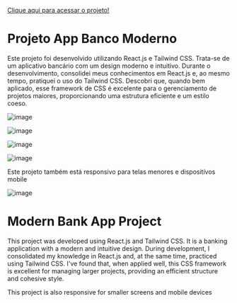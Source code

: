 <a href="https://app-banco-moderno.vercel.app/">Clique aqui para acessar o projeto!</a>
<h1>Projeto App Banco Moderno</h1>

<p>Este projeto foi desenvolvido utilizando React.js e Tailwind CSS. Trata-se de um aplicativo bancário com um design moderno e intuitivo. Durante o desenvolvimento, consolidei meus conhecimentos em React.js e, ao mesmo tempo, pratiquei o uso do Tailwind CSS. Descobri que, quando bem aplicado, esse framework de CSS é excelente para o gerenciamento de projetos maiores, proporcionando uma estrutura eficiente e um estilo coeso.</p>

![image](https://github.com/DevGustavoGantois/App_Banco_Moderno/assets/123424700/56126481-5746-4b6b-95d4-5b2cc93b810f)


![image](https://github.com/DevGustavoGantois/App_Banco_Moderno/assets/123424700/776dcfa9-0afb-47b9-a3f9-bf1b2181ee3c)

![image](https://github.com/DevGustavoGantois/App_Banco_Moderno/assets/123424700/4d001a01-dbef-4067-a337-ae963efb6b65)


![image](https://github.com/DevGustavoGantois/App_Banco_Moderno/assets/123424700/f28fc609-3411-4c10-bd4b-f51def88ded1)

<p>Este projeto também está responsivo para telas menores e dispositívos mobile</p>

![image](https://github.com/DevGustavoGantois/App_Banco_Moderno/assets/123424700/d87d72c2-ac9d-4af8-a4ff-bf217570d3a4)


<h1>Modern Bank App Project</h1>

<p>This project was developed using React.js and Tailwind CSS. It is a banking application with a modern and intuitive design. During development, I consolidated my knowledge in React.js and, at the same time, practiced using Tailwind CSS. I've found that, when applied well, this CSS framework is excellent for managing larger projects, providing an efficient structure and cohesive style.</p>


<p>This project is also responsive for smaller screens and mobile devices</p>

